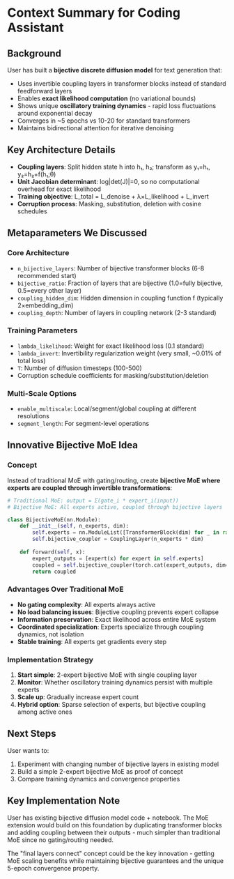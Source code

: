 # Context Summary for Coding Assistant

## Background
User has built a **bijective discrete diffusion model** for text generation that:
- Uses invertible coupling layers in transformer blocks instead of standard feedforward layers
- Enables **exact likelihood computation** (no variational bounds)
- Shows unique **oscillatory training dynamics** - rapid loss fluctuations around exponential decay
- Converges in ~5 epochs vs 10-20 for standard transformers
- Maintains bidirectional attention for iterative denoising

## Key Architecture Details
- **Coupling layers**: Split hidden state h into h₁, h₂; transform as y₁=h₁, y₂=h₂+f(h₁;θ)
- **Unit Jacobian determinant**: log|det(J)|=0, so no computational overhead for exact likelihood
- **Training objective**: L_total = L_denoise + λ×L_likelihood + L_invert
- **Corruption process**: Masking, substitution, deletion with cosine schedules

## Metaparameters We Discussed

### Core Architecture
- `n_bijective_layers`: Number of bijective transformer blocks (6-8 recommended start)
- `bijective_ratio`: Fraction of layers that are bijective (1.0=fully bijective, 0.5=every other layer)
- `coupling_hidden_dim`: Hidden dimension in coupling function f (typically 2×embedding_dim)
- `coupling_depth`: Number of layers in coupling network (2-3 standard)

### Training Parameters
- `lambda_likelihood`: Weight for exact likelihood loss (0.1 standard)
- `lambda_invert`: Invertibility regularization weight (very small, ~0.01% of total loss)
- `T`: Number of diffusion timesteps (100-500)
- Corruption schedule coefficients for masking/substitution/deletion

### Multi-Scale Options
- `enable_multiscale`: Local/segment/global coupling at different resolutions
- `segment_length`: For segment-level operations

## Innovative Bijective MoE Idea

### Concept
Instead of traditional MoE with gating/routing, create **bijective MoE where experts are coupled through invertible transformations**:

```python
# Traditional MoE: output = Σ(gate_i * expert_i(input))
# Bijective MoE: All experts active, coupled through bijective layers

class BijectiveMoE(nn.Module):
    def __init__(self, n_experts, dim):
        self.experts = nn.ModuleList([TransformerBlock(dim) for _ in range(n_experts)])
        self.bijective_coupler = CouplingLayer(n_experts * dim)
    
    def forward(self, x):
        expert_outputs = [expert(x) for expert in self.experts]
        coupled = self.bijective_coupler(torch.cat(expert_outputs, dim=-1))
        return coupled
```

### Advantages Over Traditional MoE
- **No gating complexity**: All experts always active
- **No load balancing issues**: Bijective coupling prevents expert collapse
- **Information preservation**: Exact likelihood across entire MoE system
- **Coordinated specialization**: Experts specialize through coupling dynamics, not isolation
- **Stable training**: All experts get gradients every step

### Implementation Strategy
1. **Start simple**: 2-expert bijective MoE with single coupling layer
2. **Monitor**: Whether oscillatory training dynamics persist with multiple experts
3. **Scale up**: Gradually increase expert count
4. **Hybrid option**: Sparse selection of experts, but bijective coupling among active ones

## Next Steps
User wants to:
1. Experiment with changing number of bijective layers in existing model
2. Build a simple 2-expert bijective MoE as proof of concept
3. Compare training dynamics and convergence properties

## Key Implementation Note
User has existing bijective diffusion model code + notebook. The MoE extension would build on this foundation by duplicating transformer blocks and adding coupling between their outputs - much simpler than traditional MoE since no gating/routing needed.

The "final layers connect" concept could be the key innovation - getting MoE scaling benefits while maintaining bijective guarantees and the unique 5-epoch convergence property.
